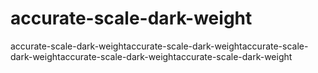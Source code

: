 # accurate-scale-dark-weight
accurate-scale-dark-weightaccurate-scale-dark-weightaccurate-scale-dark-weightaccurate-scale-dark-weightaccurate-scale-dark-weight
